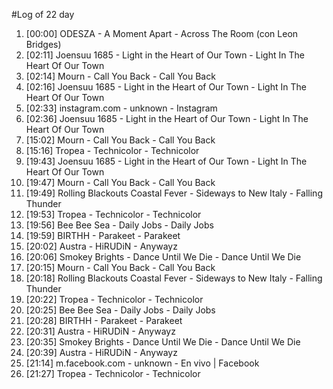 #Log of 22 day

1. [00:00] ODESZA - A Moment Apart - Across The Room (con Leon Bridges)
1. [02:11] Joensuu 1685 - Light in the Heart of Our Town - Light In The Heart Of Our Town
1. [02:14] Mourn - Call You Back - Call You Back
1. [02:16] Joensuu 1685 - Light in the Heart of Our Town - Light In The Heart Of Our Town
1. [02:33] instagram.com - unknown - Instagram
1. [02:36] Joensuu 1685 - Light in the Heart of Our Town - Light In The Heart Of Our Town
1. [15:02] Mourn - Call You Back - Call You Back
1. [15:16] Tropea - Technicolor - Technicolor
1. [19:43] Joensuu 1685 - Light in the Heart of Our Town - Light In The Heart Of Our Town
1. [19:47] Mourn - Call You Back - Call You Back
1. [19:49] Rolling Blackouts Coastal Fever - Sideways to New Italy - Falling Thunder
1. [19:53] Tropea - Technicolor - Technicolor
1. [19:56] Bee Bee Sea - Daily Jobs - Daily Jobs
1. [19:59] BIRTHH - Parakeet - Parakeet
1. [20:02] Austra - HiRUDiN - Anywayz
1. [20:06] Smokey Brights - Dance Until We Die - Dance Until We Die
1. [20:15] Mourn - Call You Back - Call You Back
1. [20:18] Rolling Blackouts Coastal Fever - Sideways to New Italy - Falling Thunder
1. [20:22] Tropea - Technicolor - Technicolor
1. [20:25] Bee Bee Sea - Daily Jobs - Daily Jobs
1. [20:28] BIRTHH - Parakeet - Parakeet
1. [20:31] Austra - HiRUDiN - Anywayz
1. [20:35] Smokey Brights - Dance Until We Die - Dance Until We Die
1. [20:39] Austra - HiRUDiN - Anywayz
1. [21:14] m.facebook.com - unknown - En vivo | Facebook
1. [21:27] Tropea - Technicolor - Technicolor

